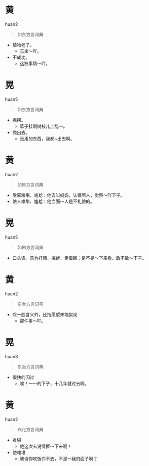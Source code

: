 # 黄
huan2
> 如东方言词典
- 植物老了。
  - 玉米～吖。
- 不成功。
  - 这桩事情～吖。

# 晃
huan5
> 如东方言词典
- 摇摆。
  - 篮子挂啊树枝儿上乱～。
- 抛出去。
  - 没用的东西，我都~出去啊。

# 黄
huan2
> 如皋方言词典
- 受窘难堪、尴尬：他去叫妈妈，认错啊人，觉察～吖下子。
- 使人难堪、尴尬：他当面～人是不礼貌的。

# 晃
huan5
> 如皋方言词典
- 口头语。意为打赌、挑衅、走着瞧：是不是～下来看、敢不敢～下子。

# 黄
huan2
> 东台方言词典
- 除一般含义外，还指愿望未能实现
  - 那件事～吖。

# 晃
huan3
> 东台方言词典
- 很快的闪过
  - 唉！一～的下子，十几年就过去啊。

# 黄
huan2
> 兴化方言词典
- 难堪
  - 他这次去说情捱～下来啊！
- 使难堪
  - 我请你吃饭你不去，不是～我的面子啊？
